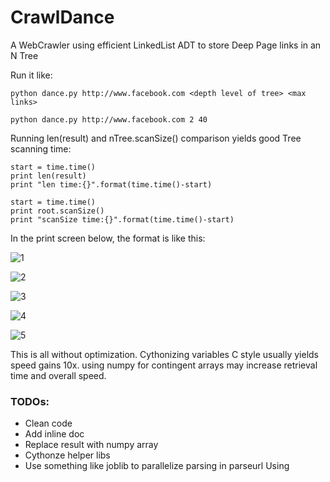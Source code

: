 # CrawlDance
A WebCrawler using efficient LinkedList ADT to store Deep Page links in an N Tree

Run it like:

```
python dance.py http://www.facebook.com <depth level of tree> <max links>
```

```
python dance.py http://www.facebook.com 2 40
```

Running len(result) and nTree.scanSize() comparison yields good Tree scanning time:

```
start = time.time()
print len(result)
print "len time:{}".format(time.time()-start)

start = time.time()
print root.scanSize()
print "scanSize time:{}".format(time.time()-start)
```

In the print screen below, the format is like this:

<result count>
<len time>
<Tree scan count>
<scan time>

![1](http://picpaste.com/pics/raGGw8nW.1436088103.png)

![2](http://picpaste.com/pics/Pukod5f7.1436088005.png)

![3](http://picpaste.com/pics/DaMgo0kq.1436088116.png)

![4](http://picpaste.com/pics/py9F6Mse.1436088317.png)

![5](http://picpaste.com/pics/0rYtEIgS.1436088865.png)

This is all without optimization.
Cythonizing variables C style usually yields speed gains 10x. using numpy for  contingent arrays may increase retrieval time and overall speed.

### TODOs:
 - Clean code
 - Add inline doc
 - Replace result with numpy array
 - Cythonze helper libs
 - Use something like joblib to parallelize parsing in parseurl
Using 

